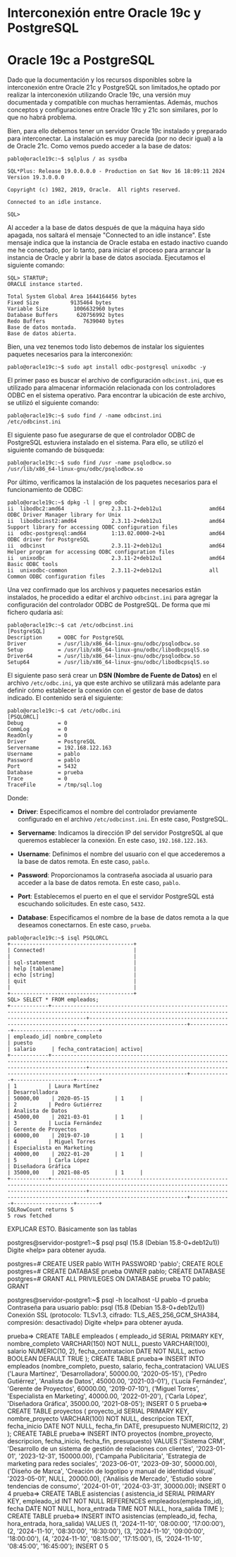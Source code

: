 # **Interconexión entre Oracle 19c y PostgreSQL**

# Oracle 19c a PostgreSQL

Dado que la documentación y los recursos disponibles sobre la interconexión entre Oracle 21c y PostgreSQL son limitados,he optado por realizar la interconexión utilizando Oracle 19c, una versión muy documentada y compatible con muchas herramientas. Además, muchos conceptos y configuraciones entre Oracle 19c y 21c son similares, por lo que no habrá problema.

Bien, para ello debemos tener un servidor Oracle 19c instalado y preparado para interconectar. La instalación es muy parecida  (por no decir igual) a la de Oracle 21c. Como vemos puedo acceder a la base de datos:

```
pablo@oracle19c:~$ sqlplus / as sysdba

SQL*Plus: Release 19.0.0.0.0 - Production on Sat Nov 16 18:09:11 2024
Version 19.3.0.0.0

Copyright (c) 1982, 2019, Oracle.  All rights reserved.

Connected to an idle instance.

SQL>
```

Al acceder a la base de datos después de que la máquina haya sido apagada, nos saltará el mensaje "Connected to an idle instance".
Este mensaje indica que la instancia de Oracle estaba en estado inactivo cuando me he conectado, por lo tanto, para iniciar el proceso para arrancar la instancia de Oracle y abrir la base de datos asociada. Ejecutamos el siguiente comando:

```
SQL> STARTUP;
ORACLE instance started.

Total System Global Area 1644164456 bytes
Fixed Size		    9135464 bytes
Variable Size		 1006632960 bytes
Database Buffers	  620756992 bytes
Redo Buffers		    7639040 bytes
Base de datos montada.
Base de datos abierta.
```

Bien, una vez tenemos todo listo debemos de instalar los siguientes paquetes necesarios para la interconexión:

```
pablo@oracle19c:~$ sudo apt install odbc-postgresql unixodbc -y
```

El primer paso es buscar el archivo de configuración `odbcinst.ini`, que es utilizado para almacenar información relacionada con los controladores ODBC en el sistema operativo. Para encontrar la ubicación de este archivo, se utilizó el siguiente comando:

```
pablo@oracle19c:~$ sudo find / -name odbcinst.ini
/etc/odbcinst.ini
```

El siguiente paso fue asegurarse de que el controlador ODBC de PostgreSQL estuviera instalado en el sistema. Para ello, se utilizó el siguiente comando de búsqueda:

```
pablo@oracle19c:~$ sudo find /usr -name psqlodbcw.so
/usr/lib/x86_64-linux-gnu/odbc/psqlodbcw.so
```

Por último, verificamos la instalación de los paquetes necesarios para el funcionamiento de ODBC:

```
pablo@oracle19c:~$ dpkg -l | grep odbc
ii  libodbc2:amd64               2.3.11-2+deb12u1               amd64        ODBC Driver Manager library for Unix
ii  libodbcinst2:amd64           2.3.11-2+deb12u1               amd64        Support library for accessing ODBC configuration files
ii  odbc-postgresql:amd64        1:13.02.0000-2+b1              amd64        ODBC driver for PostgreSQL
ii  odbcinst                     2.3.11-2+deb12u1               amd64        Helper program for accessing ODBC configuration files
ii  unixodbc                     2.3.11-2+deb12u1               amd64        Basic ODBC tools
ii  unixodbc-common              2.3.11-2+deb12u1               all          Common ODBC configuration files
```

Una vez confirmado que los archivos y paquetes necesarios están instalados, he procedido a editar el archivo `odbcinst.ini` para agregar la configuración del controlador ODBC de PostgreSQL. De forma que mi fichero qudaría así:

```
pablo@oracle19c:~$ cat /etc/odbcinst.ini
[PostgreSQL]
Description     = ODBC for PostgreSQL
Driver          = /usr/lib/x86_64-linux-gnu/odbc/psqlodbcw.so
Setup           = /usr/lib/x86_64-linux-gnu/odbc/libodbcpsqlS.so
Driver64        = /usr/lib/x86_64-linux-gnu/odbc/psqlodbcw.so
Setup64         = /usr/lib/x86_64-linux-gnu/odbc/libodbcpsqlS.so
```

El siguiente paso será crear un **DSN (Nombre de Fuente de Datos)** en el archivo `/etc/odbc.ini`, ya que este archivo se utilizará más adelante para definir cómo establecer la conexión con el gestor de base de datos indicado. El contenido será el siguiente:

```
pablo@oracle19c:~$ cat /etc/odbc.ini 
[PSQLORCL]
Debug           = 0
CommLog         = 0
ReadOnly        = 0
Driver          = PostgreSQL
Servername      = 192.168.122.163
Username        = pablo
Password        = pablo
Port            = 5432
Database        = prueba
Trace           = 0
TraceFile       = /tmp/sql.log
```

Donde:

- **Driver**: Especificamos el nombre del controlador previamente configurado en el archivo `/etc/odbcinst.ini`. En este caso, PostgreSQL.

- **Servername**: Indicamos la dirección IP del servidor PostgreSQL al que queremos establecer la conexión. En este caso, `192.168.122.163`.

- **Username**: Definimos el nombre del usuario con el que accederemos a la base de datos remota. En este caso, `pablo`.

- **Password**: Proporcionamos la contraseña asociada al usuario para acceder a la base de datos remota. En este caso, `pablo`.

- **Port**: Establecemos el puerto en el que el servidor PostgreSQL está escuchando solicitudes. En este caso, `5432`.

- **Database**: Especificamos el nombre de la base de datos remota a la que deseamos conectarnos. En este caso, `prueba`.

```
pablo@oracle19c:~$ isql PSQLORCL
+---------------------------------------+
| Connected!                            |
|                                       |
| sql-statement                         |
| help [tablename]                      |
| echo [string]                         |
| quit                                  |
|                                       |
+---------------------------------------+
SQL> SELECT * FROM empleados;
+------------+-------------------------------------------------------------------------------------------------------------------------------------------------------+-----------------------------------------------------------------------------------------------------+-------------+-------------------+-------+
| empleado_id| nombre_completo                                                                                                                                       | puesto                                                                                              | salario     | fecha_contratacion| activo|
+------------+-------------------------------------------------------------------------------------------------------------------------------------------------------+-----------------------------------------------------------------------------------------------------+-------------+-------------------+-------+
| 1          | Laura Martínez                                                                                                                                       | Desarrolladora                                                                                      | 50000,00    | 2020-05-15        | 1     |
| 2          | Pedro Gutiérrez                                                                                                                                      | Analista de Datos                                                                                   | 45000,00    | 2021-03-01        | 1     |
| 3          | Lucía Fernández                                                                                                                                     | Gerente de Proyectos                                                                                | 60000,00    | 2019-07-10        | 1     |
| 4          | Miguel Torres                                                                                                                                         | Especialista en Marketing                                                                           | 40000,00    | 2022-01-20        | 1     |
| 5          | Carla López                                                                                                                                          | Diseñadora Gráfica                                                                                | 35000,00    | 2021-08-05        | 1     |
+------------+-------------------------------------------------------------------------------------------------------------------------------------------------------+-----------------------------------------------------------------------------------------------------+-------------+-------------------+-------+
SQLRowCount returns 5
5 rows fetched
```




EXPLICAR ESTO. Básicamente son las tablas

postgres@servidor-postgre1:~$ psql
psql (15.8 (Debian 15.8-0+deb12u1))
Digite «help» para obtener ayuda.

postgres=# CREATE USER pablo WITH PASSWORD 'pablo';
CREATE ROLE
postgres=# CREATE DATABASE prueba OWNER pablo;
CREATE DATABASE
postgres=# GRANT ALL PRIVILEGES ON DATABASE prueba TO pablo;
GRANT


postgres@servidor-postgre1:~$ psql -h localhost -U pablo -d prueba
Contraseña para usuario pablo: 
psql (15.8 (Debian 15.8-0+deb12u1))
Conexión SSL (protocolo: TLSv1.3, cifrado: TLS_AES_256_GCM_SHA384, compresión: desactivado)
Digite «help» para obtener ayuda.

prueba=> CREATE TABLE empleados (
    empleado_id SERIAL PRIMARY KEY,
    nombre_completo VARCHAR(150) NOT NULL,
    puesto VARCHAR(100),
    salario NUMERIC(10, 2),
    fecha_contratacion DATE NOT NULL,
    activo BOOLEAN DEFAULT TRUE
);
CREATE TABLE
prueba=> INSERT INTO empleados (nombre_completo, puesto, salario, fecha_contratacion) VALUES
('Laura Martínez', 'Desarrolladora', 50000.00, '2020-05-15'),
('Pedro Gutiérrez', 'Analista de Datos', 45000.00, '2021-03-01'),
('Lucía Fernández', 'Gerente de Proyectos', 60000.00, '2019-07-10'),
('Miguel Torres', 'Especialista en Marketing', 40000.00, '2022-01-20'),
('Carla López', 'Diseñadora Gráfica', 35000.00, '2021-08-05');
INSERT 0 5
prueba=> CREATE TABLE proyectos (
    proyecto_id SERIAL PRIMARY KEY,
    nombre_proyecto VARCHAR(100) NOT NULL,
    descripcion TEXT,
    fecha_inicio DATE NOT NULL,
    fecha_fin DATE,
    presupuesto NUMERIC(12, 2)
);
CREATE TABLE
prueba=> INSERT INTO proyectos (nombre_proyecto, descripcion, fecha_inicio, fecha_fin, presupuesto) VALUES
('Sistema CRM', 'Desarrollo de un sistema de gestión de relaciones con clientes', '2023-01-01', '2023-12-31', 150000.00),
('Campaña Publicitaria', 'Estrategia de marketing para redes sociales', '2023-06-01', '2023-09-30', 50000.00),
('Diseño de Marca', 'Creación de logotipo y manual de identidad visual', '2023-05-01', NULL, 20000.00),
('Análisis de Mercado', 'Estudio sobre tendencias de consumo', '2024-01-01', '2024-03-31', 30000.00);
INSERT 0 4
prueba=> CREATE TABLE asistencias (
    asistencia_id SERIAL PRIMARY KEY,
    empleado_id INT NOT NULL REFERENCES empleados(empleado_id),
    fecha DATE NOT NULL,
    hora_entrada TIME NOT NULL,
    hora_salida TIME
);
CREATE TABLE
prueba=> INSERT INTO asistencias (empleado_id, fecha, hora_entrada, hora_salida) VALUES
(1, '2024-11-10', '08:00:00', '17:00:00'),
(2, '2024-11-10', '08:30:00', '16:30:00'),
(3, '2024-11-10', '09:00:00', '18:00:00'),
(4, '2024-11-10', '08:15:00', '17:15:00'),
(5, '2024-11-10', '08:45:00', '16:45:00');
INSERT 0 5
